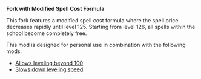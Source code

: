 **Fork with Modified Spell Cost Formula**

This fork features a modified spell cost formula where the spell price decreases rapidly until level 125. Starting from level 126, all spells within the school become completely free.

This mod is designed for personal use in combination with the following mods:

- [Allows leveling beyond 100](https://www.nexusmods.com/oblivionremastered/mods/2445)
- [Slows down leveling speed](https://www.nexusmods.com/oblivionremastered/mods/3965)
